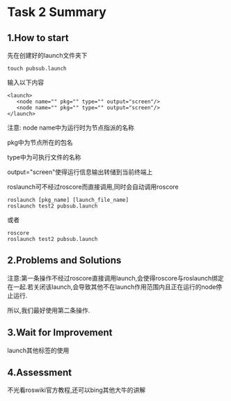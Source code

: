 # Task 2 Summary
## 1.How to start
 先在创建好的launch文件夹下
 ```
 touch pubsub.launch
 ```
 输入以下内容
 ```
 <launch>
    <node name="" pkg="" type="" output="screen"/>
    <node name="" pkg="" type="" output="screen"/>
</launch>
 ```
 注意:
 node name中为运行时为节点指派的名称

 pkg中为节点所在的包名

 type中为可执行文件的名称

 output="screen"使得运行信息输出转储到当前终端上

 roslaunch可不经过roscore而直接调用,同时会自动调用roscore
 ```
 roslaunch [pkg_name] [launch_file_name]
 roslaunch test2 pubsub.launch
 ```
 或者
 ```
 roscore
 roslaunch test2 pubsub.launch
 ```
## 2.Problems and Solutions
 注意:第一条操作不经过roscore直接调用launch,会使得roscore与roslaunch绑定在一起.若关闭该launch,会导致其他不在launch作用范围内且正在运行的node停止运行.
 
 所以,我们最好使用第二条操作.
## 3.Wait for Improvement
 launch其他标签的使用
## 4.Assessment
 不光看roswiki官方教程,还可以bing其他大牛的讲解

